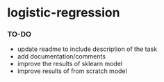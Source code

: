 # logistic-regression

### TO-DO
- update readme to include description of the task
- add documentation/comments
- improve the results of sklearn model
- improve results of from scratch model
